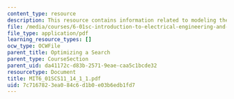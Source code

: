 ```yaml
---
content_type: resource
description: This resource contains information related to modeling the world.
file: /media/courses/6-01sc-introduction-to-electrical-engineering-and-computer-science-i-spring-2011/7c7167823ea084c6d1b0e03b6edb1fd7_MIT6_01SCS11_14_1_1.pdf
file_type: application/pdf
learning_resource_types: []
ocw_type: OCWFile
parent_title: Optimizing a Search
parent_type: CourseSection
parent_uid: da41172c-d83b-2571-9eae-caa5c1bcde32
resourcetype: Document
title: MIT6_01SCS11_14_1_1.pdf
uid: 7c716782-3ea0-84c6-d1b0-e03b6edb1fd7
---
```

